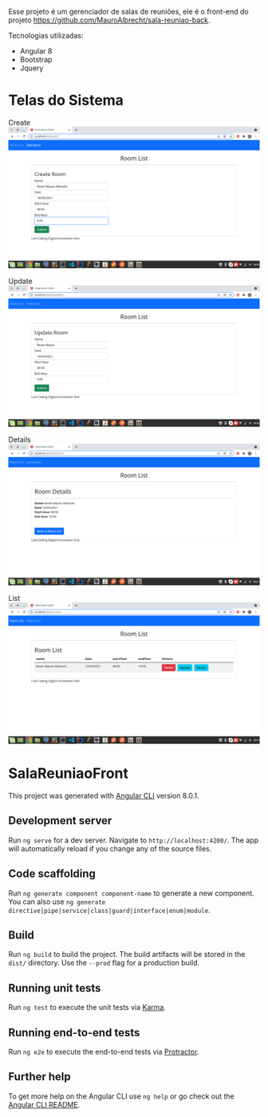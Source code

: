 Esse projeto é um gerenciador de salas de reuniões, ele é o front-end do projeto https://github.com/MauroAlbrecht/sala-reuniao-back.

Tecnologias utilizadas:
- Angular 8
- Bootstrap
- Jquery

# Telas do Sistema
Create
![Create](/src/assets/create.png)

Update
![Create](/src/assets/update.png)

Details
![Create](/src/assets/details.png)

List
![Create](/src/assets/list.png)

# SalaReuniaoFront

This project was generated with [Angular CLI](https://github.com/angular/angular-cli) version 8.0.1.

## Development server

Run `ng serve` for a dev server. Navigate to `http://localhost:4200/`. The app will automatically reload if you change any of the source files.

## Code scaffolding

Run `ng generate component component-name` to generate a new component. You can also use `ng generate directive|pipe|service|class|guard|interface|enum|module`.

## Build

Run `ng build` to build the project. The build artifacts will be stored in the `dist/` directory. Use the `--prod` flag for a production build.

## Running unit tests

Run `ng test` to execute the unit tests via [Karma](https://karma-runner.github.io).

## Running end-to-end tests

Run `ng e2e` to execute the end-to-end tests via [Protractor](http://www.protractortest.org/).

## Further help

To get more help on the Angular CLI use `ng help` or go check out the [Angular CLI README](https://github.com/angular/angular-cli/blob/master/README.md).

